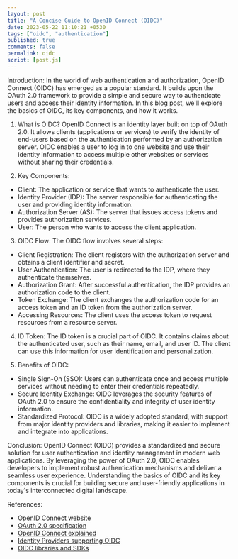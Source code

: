 ```yaml
---
layout: post
title: "A Concise Guide to OpenID Connect (OIDC)"
date: 2023-05-22 11:10:21 +0530
tags: ["oidc", "authentication"]
published: true
comments: false
permalink: oidc
script: [post.js]
---
```


Introduction:
In the world of web authentication and authorization, OpenID Connect (OIDC) has emerged as a popular standard. It builds upon the OAuth 2.0 framework to provide a simple and secure way to authenticate users and access their identity information. In this blog post, we'll explore the basics of OIDC, its key components, and how it works.

1. What is OIDC?
OpenID Connect is an identity layer built on top of OAuth 2.0. It allows clients (applications or services) to verify the identity of end-users based on the authentication performed by an authorization server. OIDC enables a user to log in to one website and use their identity information to access multiple other websites or services without sharing their credentials.

2. Key Components:
- Client: The application or service that wants to authenticate the user.
- Identity Provider (IDP): The server responsible for authenticating the user and providing identity information.
- Authorization Server (AS): The server that issues access tokens and provides authorization services.
- User: The person who wants to access the client application.

3. OIDC Flow:
The OIDC flow involves several steps:
- Client Registration: The client registers with the authorization server and obtains a client identifier and secret.
- User Authentication: The user is redirected to the IDP, where they authenticate themselves.
- Authorization Grant: After successful authentication, the IDP provides an authorization code to the client.
- Token Exchange: The client exchanges the authorization code for an access token and an ID token from the authorization server.
- Accessing Resources: The client uses the access token to request resources from a resource server.

4. ID Token:
The ID token is a crucial part of OIDC. It contains claims about the authenticated user, such as their name, email, and user ID. The client can use this information for user identification and personalization.

5. Benefits of OIDC:
- Single Sign-On (SSO): Users can authenticate once and access multiple services without needing to enter their credentials repeatedly.
- Secure Identity Exchange: OIDC leverages the security features of OAuth 2.0 to ensure the confidentiality and integrity of user identity information.
- Standardized Protocol: OIDC is a widely adopted standard, with support from major identity providers and libraries, making it easier to implement and integrate into applications.

Conclusion:
OpenID Connect (OIDC) provides a standardized and secure solution for user authentication and identity management in modern web applications. By leveraging the power of OAuth 2.0, OIDC enables developers to implement robust authentication mechanisms and deliver a seamless user experience. Understanding the basics of OIDC and its key components is crucial for building secure and user-friendly applications in today's interconnected digital landscape.

References:
* [OpenID Connect website](https://openid.net/connect/)
* [OAuth 2.0 specification](https://datatracker.ietf.org/doc/html/rfc6749)
* [OpenID Connect explained](https://www.digitalocean.com/community/tutorials/an-introduction-to-oauth-2)
* [Identity Providers supporting OIDC](https://openid.net/developers/certified/)
* [OIDC libraries and SDKs](https://openid.net/developers/certified/)
